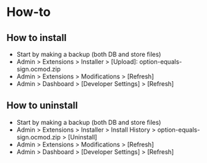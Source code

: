 # How-to

## How to install
* Start by making a backup (both DB and store files)
* Admin > Extensions > Installer > [Upload]: option-equals-sign.ocmod.zip
* Admin > Extensions > Modifications > [Refresh]
* Admin > Dashboard > [Developer Settings] > [Refresh]

## How to uninstall
* Start by making a backup (both DB and store files)
* Admin > Extensions > Installer > Install History > option-equals-sign.ocmod.zip > [Uninstall]
* Admin > Extensions > Modifications > [Refresh]
* Admin > Dashboard > [Developer Settings] > [Refresh]

